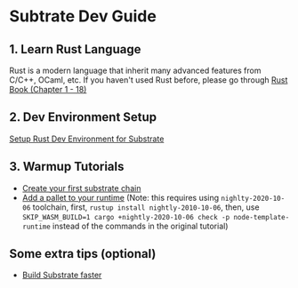 
Subtrate Dev Guide
===================

## 1. Learn Rust Language 
Rust is a modern language that inherit many advanced features from C/C++, OCaml, etc. If you haven't used Rust before, please go through 
[Rust Book (Chapter 1 - 18)](https://doc.rust-lang.org/stable/book/)

## 2. Dev Environment Setup 
[Setup Rust Dev Environment for Substrate](https://substrate.dev/docs/en/knowledgebase/getting-started/)

## 3. Warmup Tutorials
* [Create your first substrate chain](https://substrate.dev/docs/en/tutorials/create-your-first-substrate-chain/)
* [Add a pallet to your runtime](https://substrate.dev/docs/en/tutorials/add-a-pallet/) (Note: this requires using `nighlty-2020-10-06` toolchain, first, `rustup install nightly-2010-10-06`, then, use `SKIP_WASM_BUILD=1 cargo +nightly-2020-10-06 check -p node-template-runtime` instead of the commands in the original tutorial)

## Some extra tips (optional)
* [Build Substrate faster](https://medium.com/commonwealth-labs/build-substrate-in-few-minutes-with-fraction-costs-26fce6aa5066)
